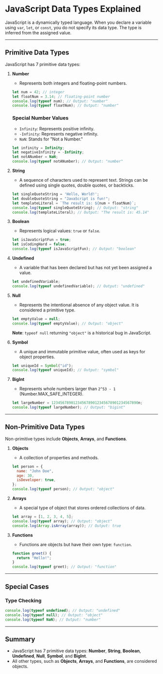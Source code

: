 
# JavaScript Data Types Explained

JavaScript is a dynamically typed language. When you declare a variable using `var`, `let`, or `const`, you do not specify its data type. The type is inferred from the assigned value.

---

## Primitive Data Types
JavaScript has 7 primitive data types:

1. **Number**
   - Represents both integers and floating-point numbers.
   ```javascript
   let num = 42; // integer
   let floatNum = 3.14; // floating-point number
   console.log(typeof num); // Output: "number"
   console.log(typeof floatNum); // Output: "number"
   ```

   ### Special Number Values
   - `Infinity`: Represents positive infinity.
   - `-Infinity`: Represents negative infinity.
   - `NaN`: Stands for "Not a Number."
   ```javascript
   let infinity = Infinity;
   let negativeInfinity = -Infinity;
   let notANumber = NaN;
   console.log(typeof notANumber); // Output: "number"
   ```

2. **String**
   - A sequence of characters used to represent text. Strings can be defined using single quotes, double quotes, or backticks.
   ```javascript
   let singleQuoteString = 'Hello, World!';
   let doubleQuoteString = "JavaScript is fun!";
   let templateLiteral = `The result is: ${num + floatNum}`;
   console.log(typeof singleQuoteString); // Output: "string"
   console.log(templateLiteral); // Output: "The result is: 45.14"
   ```

3. **Boolean**
   - Represents logical values: `true` or `false`.
   ```javascript
   let isJavaScriptFun = true;
   let isCodingHard = false;
   console.log(typeof isJavaScriptFun); // Output: "boolean"
   ```

4. **Undefined**
   - A variable that has been declared but has not yet been assigned a value.
   ```javascript
   let undefinedVariable;
   console.log(typeof undefinedVariable); // Output: "undefined"
   ```

5. **Null**
   - Represents the intentional absence of any object value. It is considered a primitive type.
   ```javascript
   let emptyValue = null;
   console.log(typeof emptyValue); // Output: "object"
   ```
   **Note**: `typeof null` returning `"object"` is a historical bug in JavaScript.

6. **Symbol**
   - A unique and immutable primitive value, often used as keys for object properties.
   ```javascript
   let uniqueId = Symbol("id");
   console.log(typeof uniqueId); // Output: "symbol"
   ```

7. **BigInt**
   - Represents whole numbers larger than `2^53 - 1` (Number.MAX_SAFE_INTEGER).
   ```javascript
   let largeNumber = 1234567890123456789012345678901234567890n;
   console.log(typeof largeNumber); // Output: "bigint"
   ```

---

## Non-Primitive Data Types
Non-primitive types include **Objects**, **Arrays**, and **Functions**.

1. **Objects**
   - A collection of properties and methods.
   ```javascript
   let person = {
     name: "John Doe",
     age: 30,
     isDeveloper: true,
   };
   console.log(typeof person); // Output: "object"
   ```

2. **Arrays**
   - A special type of object that stores ordered collections of data.
   ```javascript
   let array = [1, 2, 3, 4, 5];
   console.log(typeof array); // Output: "object"
   console.log(Array.isArray(array)); // Output: true
   ```

3. **Functions**
   - Functions are objects but have their own type: `function`.
   ```javascript
   function greet() {
     return "Hello!";
   }
   console.log(typeof greet); // Output: "function"
   ```

---

## Special Cases
### Type Checking
```javascript
console.log(typeof undefined); // Output: "undefined"
console.log(typeof null); // Output: "object"
console.log(typeof NaN); // Output: "number"
```

---

## Summary
- JavaScript has 7 primitive data types: **Number**, **String**, **Boolean**, **Undefined**, **Null**, **Symbol**, and **BigInt**.
- All other types, such as **Objects**, **Arrays**, and **Functions**, are considered objects.
